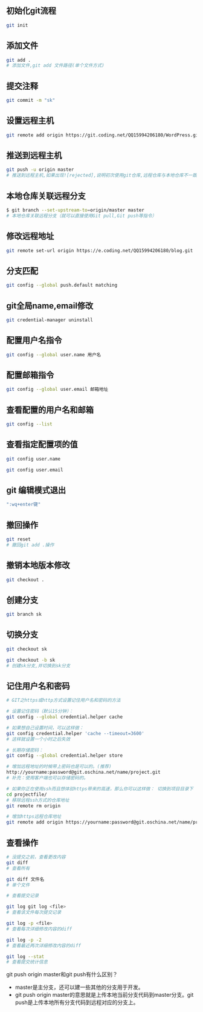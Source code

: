 ## 初始化git流程

```sh
git init
```  

## 添加文件

```sh
git add .  
# 添加文件,git add 文件路径(单个文件方式)
```

## 提交注释

```sh
git commit -m "sk"
```

## 设置远程主机

```sh
git remote add origin https://git.coding.net/QQ15994206180/WordPress.git
```

## 推送到远程主机

```sh
git push -u origin master
# 推送到远程主机,如果出现![rejected],说明初次使用git仓库,远程仓库与本地仓库不一致,需拉一下,使用命令git pull --rebase origin master,在推送就OK了.下次直接使用git push就OK了.
```

## 本地仓库关联远程分支

```sh
$ git branch --set-upstream-to=origin/master master
# 本地仓库关联远程分支（就可以直接使用Git pull,Git push等指令）
```

## 修改远程地址

```sh
git remote set-url origin https://e.coding.net/QQ15994206180/blog.git
```

## 分支匹配

```sh
git config --global push.default matching
```

## git全局name,email修改

```sh
git credential-manager uninstall
```

## 配置用户名指令

```sh
git config --global user.name 用户名
```

## 配置邮箱指令

```sh
git config --global user.email 邮箱地址
```

## 查看配置的用户名和邮箱

```sh
git config --list
```

## 查看指定配置项的值

```sh
git config user.name

git config user.email
```

## git 编辑模式退出

```sh
":wq+enter键"
```

## 撤回操作

```sh
git reset
# 撤回git add .操作
```

## 撤销本地版本修改

```sh
git checkout .
```

## 创建分支

```sh
git branch sk
```

## 切换分支

```sh
git checkout sk

git checkout -b sk
# 创建sk分支,并切换到sk分支
```

## 记住用户名和密码

```sh
# GIT之https或http方式设置记住用户名和密码的方法

# 设置记住密码（默认15分钟）：
git config --global credential.helper cache

# 如果想自己设置时间，可以这样做：
git config credential.helper 'cache --timeout=3600'
# 这样就设置一个小时之后失效

# 长期存储密码：
git config --global credential.helper store

# 增加远程地址的时候带上密码也是可以的。(推荐)
http://yourname:password@git.oschina.net/name/project.git
# 补充：使用客户端也可以存储密码的。

# 如果你正在使用ssh而且想体验https带来的高速，那么你可以这样做： 切换到项目目录下 ：
cd projectfile/
# 移除远程ssh方式的仓库地址
git remote rm origin

# 增加https远程仓库地址
git remote add origin https://yourname:password@git.oschina.net/name/project.git
```

## 查看操作

```sh
# 没提交之前，查看更改内容
git diff
# 查看所有

git diff 文件名
# 单个文件

# 查看提交记录

git log git log <file> 
# 查看该文件每次提交记录

git log -p <file>
# 查看每次详细修改内容的diff

git log -p -2 
# 查看最近两次详细修改内容的diff

git log --stat 
# 查看提交统计信息
```

git push origin master和git push有什么区别？

- master是主分支，还可以建一些其他的分支用于开发。
- git push origin master的意思就是上传本地当前分支代码到master分支。git push是上传本地所有分支代码到远程对应的分支上。